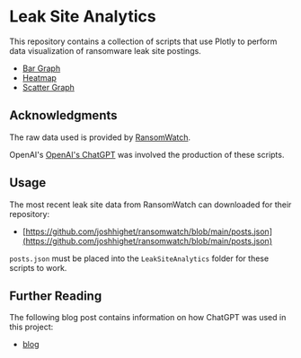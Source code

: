 # Leak Site Analytics

This repository contains a collection of scripts that use Plotly to perform data visualization of ransomware leak site postings.

- [Bar Graph](https://github.com/colincowie/LeakSiteAnalytics/blob/master/bar_graph.py)
- [Heatmap](https://github.com/colincowie/LeakSiteAnalytics/blob/master/heatmap.py)
- [Scatter Graph](https://github.com/colincowie/LeakSiteAnalytics/blob/master/scatter_graph.py)


## Acknowledgments
The raw data used is provided by [RansomWatch](https://ransomwatch.telemetry.ltd).

OpenAI's [OpenAI's ChatGPT](https://chat.openai.com/chat) was involved the production of these scripts.

## Usage

The most recent leak site data from RansomWatch can downloaded for their repository:
- [https://github.com/joshhighet/ransomwatch/blob/main/posts.json](https://github.com/joshhighet/ransomwatch/blob/main/posts.json)

`posts.json` must be placed into the `LeakSiteAnalytics` folder for these scripts to work.

## Further Reading

The following blog post contains information on how ChatGPT was used in this project:
- [blog](https://www.th3protocol.com/2022/ChatGPT-LeakSite-Analysis)
